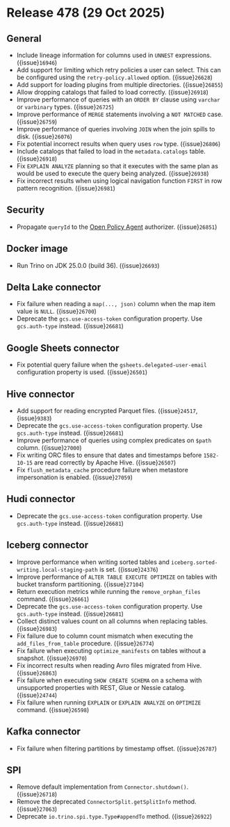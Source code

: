 # Release 478 (29 Oct 2025)

## General

* Include lineage information for columns used in `UNNEST` expressions. ({issue}`16946`)
* Add support for limiting which retry policies a user can select. This can be configured using
  the `retry-policy.allowed` option. ({issue}`26628`)
* Add support for loading plugins from multiple directories. ({issue}`26855`)
* Allow dropping catalogs that failed to load correctly. ({issue}`26918`)
* Improve performance of queries with an `ORDER BY` clause using `varchar` or `varbinary` types. ({issue}`26725`)
* Improve performance of `MERGE` statements involving a `NOT MATCHED` case. ({issue}`26759`)
* Improve performance of queries involving `JOIN` when the join spills to disk. ({issue}`26076`)
* Fix potential incorrect results when query uses `row` type. ({issue}`26806`)
* Include catalogs that failed to load in the `metadata.catalogs` table. ({issue}`26918`)
* Fix `EXPLAIN ANALYZE` planning so that it executes with the same plan as would be used to execute the query
  being analyzed. ({issue}`26938`)
* Fix incorrect results when using logical navigation function `FIRST` in row pattern recognition. ({issue}`26981`)

## Security

* Propagate `queryId` to the [Open Policy Agent](/security/opa-access-control)
  authorizer. ({issue}`26851`)

## Docker image

* Run Trino on JDK 25.0.0 (build 36). ({issue}`26693`)

## Delta Lake connector

* Fix failure when reading a `map(..., json)` column when the map item value is `NULL`. ({issue}`26700`)
* Deprecate the `gcs.use-access-token` configuration property. Use `gcs.auth-type` instead. ({issue}`26681`)

## Google Sheets connector

* Fix potential query failure when the `gsheets.delegated-user-email` configuration property
  is used. ({issue}`26501`)

## Hive connector

* Add support for reading encrypted Parquet files. ({issue}`24517`, {issue}`9383`)
* Deprecate the `gcs.use-access-token` configuration property. Use `gcs.auth-type` instead. ({issue}`26681`)
* Improve performance of queries using complex predicates on `$path` column. ({issue}`27000`)
* Fix writing ORC files to ensure that dates and timestamps before `1582-10-15` are read correctly by Apache Hive. ({issue}`26507`)
* Fix `flush_metadata_cache` procedure failure when metastore impersonation is enabled. ({issue}`27059`)

## Hudi connector

* Deprecate the `gcs.use-access-token` configuration property. Use `gcs.auth-type` instead. ({issue}`26681`)

## Iceberg connector

* Improve performance when writing sorted tables and `iceberg.sorted-writing.local-staging-path`
  is set. ({issue}`24376`)
* Improve performance of `ALTER TABLE EXECUTE OPTIMIZE` on tables with bucket transform partitioning. ({issue}`27104`)
* Return execution metrics while running the `remove_orphan_files` command. ({issue}`26661`)
* Deprecate the `gcs.use-access-token` configuration property. Use `gcs.auth-type` instead. ({issue}`26681`)
* Collect distinct values count on all columns when replacing tables. ({issue}`26983`)
* Fix failure due to column count mismatch when executing the `add_files_from_table`
  procedure. ({issue}`26774`)
* Fix failure when executing `optimize_manifests` on tables without a snapshot. ({issue}`26970`)
* Fix incorrect results when reading Avro files migrated from Hive. ({issue}`26863`)
* Fix failure when executing `SHOW CREATE SCHEMA` on a schema with unsupported properties
  with REST, Glue or Nessie catalog. ({issue}`24744`)
* Fix failure when running `EXPLAIN` or `EXPLAIN ANALYZE` on `OPTIMIZE` command. ({issue}`26598`)

## Kafka connector

* Fix failure when filtering partitions by timestamp offset. ({issue}`26787`)

## SPI

* Remove default implementation from `Connector.shutdown()`. ({issue}`26718`)
* Remove the deprecated `ConnectorSplit.getSplitInfo` method. ({issue}`27063`)
* Deprecate `io.trino.spi.type.Type#appendTo` method. ({issue}`26922`)
